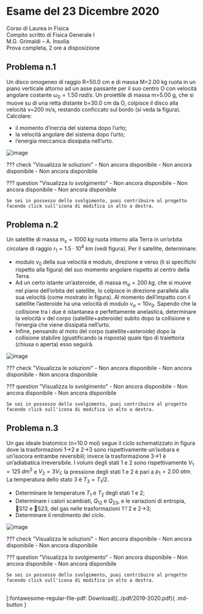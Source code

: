 # Esame del 23 Dicembre 2020
Corso di Laurea in Fisica <br>
Compito scritto di Fisica Generale I <br>
M.G. Grimaldi – A. Insolia <br>
Prova completa, 2 ore a disposizione <br>

## Problema n.1
Un disco omogeneo di raggio R=50.0 cm e di massa M=2.00 kg ruota in un piano verticale attorno ad un asse passante per il suo centro O con velocità angolare costante $ω_0=1.50 \; rad/s$. Un proiettile di massa m=5.00 g, che si muove su di una retta distante b=30.0 cm da O, colpisce il disco alla velocità v=200 m/s, restando conficcato sul bordo (si veda la figura). Calcolare: 

- il momento d’inerzia del sistema dopo l’urto; 
- la velocità angolare del sistema dopo l’urto; 
- l’energia meccanica dissipata nell’urto.

![image](https://user-images.githubusercontent.com/77018886/153266576-88b7936f-70bb-4059-b615-47c09a4e6c9a.png)

??? check "Visualizza le soluzioni"
    - Non ancora disponibile
    - Non ancora disponibile
    - Non ancora disponibile

??? question "Visualizza lo svolgimento"
    - Non ancora disponibile
    - Non ancora disponibile
    - Non ancora disponibile
    
    Se sei in possesso dello svolgimento, puoi contribuire al progetto facendo click sull'icona di modifica in alto a destra.

## Problema n.2
Un satellite di massa $m_s=1000 \; kg$ ruota intorno alla Terra in un’orbita circolare di raggio $r_1=1.5 \cdot 10^4 \; km$ (vedi figura). Per il satellite, determinare: 

- modulo $v_0$ della sua velocità e modulo, direzione e verso (li si specifichi rispetto alla figura) del suo momento angolare rispetto al centro della Terra. 
- Ad un certo istante un’asteroide, di massa $m_a=200 \; kg$, che si muove nel piano dell’orbita del satellite, lo colpisce in direzione parallela alla sua velocità (come mostrato in figura). Al momento dell’impatto con il satellite l’asteroide ha una velocità di modulo $v_a=10 v_0$. Sapendo che la collisione tra i due è istantanea e perfettamente anelastica, determinare la velocità v del corpo (satellite+asteroide) subito dopo la collisione e l’energia che viene dissipata nell’urto. <br>
- Infine, pensando al moto del corpo (satellite+asteroide) dopo la collisione stabilire (giustificando la risposta) quale tipo di traiettoria (chiusa o aperta) esso seguirà.

![image](https://user-images.githubusercontent.com/77018886/153266657-386feae0-e273-497e-bfe0-6ce2fbf53817.png)

??? check "Visualizza le soluzioni"
    - Non ancora disponibile
    - Non ancora disponibile
    - Non ancora disponibile

??? question "Visualizza lo svolgimento"
    - Non ancora disponibile
    - Non ancora disponibile
    - Non ancora disponibile
    
    Se sei in possesso dello svolgimento, puoi contribuire al progetto facendo click sull'icona di modifica in alto a destra.

## Problema n.3
Un gas ideale biatomico (n=10.0 mol) segue il ciclo schematizzato in figura dove la trasformazioni 1→2 e 2→3 sono rispettivamente un’isobara e un’isocora entrambe reversibili; invece la trasformazione 3→1 è un’adiabatica irreversibile. I volumi degli stati 1 e 2 sono rispettivamente $V_1=125 \; dm^3$ e $V_2=3 V_1$; la pressione degli stati 1 e 2 è pari a $p_1=2.00 \; atm$. La temperatura dello stato 3 è $T_3=T_1 /2$. 

- Determinare le temperature $T_1$ e $T_2$ degli stati 1 e 2; 
- Determinare i calori scambiati, $Q_{12}$ e $Q_{23}$, e le variazioni di entropia, S12 e S23, del gas nelle trasformazioni 1⊤2 e 2→3; 
- Determinare il rendimento del ciclo.

![image](https://user-images.githubusercontent.com/77018886/153266694-4d3bdd92-7adb-42fd-b43b-a4ad0e42fad2.png)

??? check "Visualizza le soluzioni"
    - Non ancora disponibile
    - Non ancora disponibile
    - Non ancora disponibile

??? question "Visualizza lo svolgimento"
    - Non ancora disponibile
    - Non ancora disponibile
    - Non ancora disponibile
    
    Se sei in possesso dello svolgimento, puoi contribuire al progetto facendo click sull'icona di modifica in alto a destra.

<br>
[:fontawesome-regular-file-pdf: Download](../pdf/2019-2020.pdf){ .md-button }